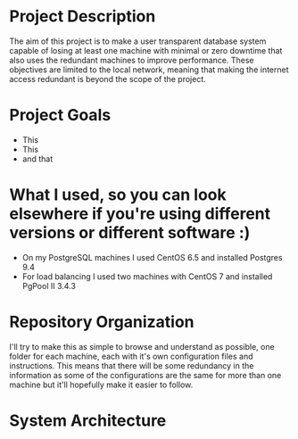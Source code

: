 # Project Description
The aim of this project is to make a user transparent database system capable of losing at least one machine with minimal or zero downtime that also uses the redundant machines to improve performance. These objectives are limited to the local network, meaning that making the internet access redundant is beyond the scope of the project.

# Project Goals
- This
- This
- and that

# What I used, so you can look elsewhere if you're using different versions or different software :)
- On my PostgreSQL machines I used CentOS 6.5 and installed Postgres 9.4
- For load balancing I used two machines with CentOS 7 and installed PgPool II 3.4.3


# Repository Organization
I'll try to make this as simple to browse and understand as possible, one folder for each machine, each with it's own configuration files and instructions.
This means that there will be some redundancy in the information as some of the configurations are the same for more than one machine but it'll hopefully make it easier to follow.

# System Architecture

